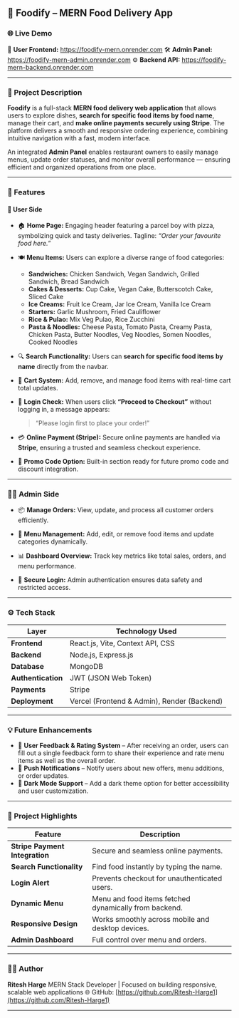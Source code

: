 
## 🍴 Foodify – MERN Food Delivery App

### 🌐 Live Demo

🚀 **User Frontend:** https://foodify-mern.onrender.com
🛠️ **Admin Panel:** https://foodify-mern-admin.onrender.com
⚙️ **Backend API:** https://foodify-mern-backend.onrender.com


---

### 🧾 Project Description

**Foodify** is a full-stack **MERN food delivery web application** that allows users to explore dishes, **search for specific food items by food name**, manage their cart, and **make online payments securely using Stripe**.
The platform delivers a smooth and responsive ordering experience, combining intuitive navigation with a fast, modern interface.

An integrated **Admin Panel** enables restaurant owners to easily manage menus, update order statuses, and monitor overall performance — ensuring efficient and organized operations from one place.

---

### 🧠 Features

#### 🧍 User Side

* 🏠 **Home Page:**
  Engaging header featuring a parcel boy with pizza, symbolizing quick and tasty deliveries.
  Tagline: *“Order your favourite food here.”*

* 🍽️ **Menu Items:**
  Users can explore a diverse range of food categories:

  * **Sandwiches:** Chicken Sandwich, Vegan Sandwich, Grilled Sandwich, Bread Sandwich
  * **Cakes & Desserts:** Cup Cake, Vegan Cake, Butterscotch Cake, Sliced Cake
  * **Ice Creams:** Fruit Ice Cream, Jar Ice Cream, Vanilla Ice Cream
  * **Starters:** Garlic Mushroom, Fried Cauliflower
  * **Rice & Pulao:** Mix Veg Pulao, Rice Zucchini
  * **Pasta & Noodles:** Cheese Pasta, Tomato Pasta, Creamy Pasta, Chicken Pasta, Butter Noodles, Veg Noodles, Somen Noodles, Cooked Noodles

* 🔍 **Search Functionality:**
  Users can **search for specific food items by name** directly from the navbar.

* 🛒 **Cart System:**
  Add, remove, and manage food items with real-time cart total updates.

* 🔐 **Login Check:**
  When users click **“Proceed to Checkout”** without logging in, a message appears:

  > “Please login first to place your order!”

* 💳 **Online Payment (Stripe):**
  Secure online payments are handled via **Stripe**, ensuring a trusted and seamless checkout experience.

* 💬 **Promo Code Option:**
  Built-in section ready for future promo code and discount integration.

---

### 🧑‍💼 Admin Side

* 📦 **Manage Orders:**
  View, update, and process all customer orders efficiently.

* 🍲 **Menu Management:**
  Add, edit, or remove food items and update categories dynamically.

* 📊 **Dashboard Overview:**
  Track key metrics like total sales, orders, and menu performance.

* 🔐 **Secure Login:**
  Admin authentication ensures data safety and restricted access.

---

### ⚙️ Tech Stack

| Layer              | Technology Used                             |
| ------------------ | ------------------------------------------- |
| **Frontend**       | React.js, Vite, Context API, CSS            |
| **Backend**        | Node.js, Express.js                         |
| **Database**       | MongoDB                                     |
| **Authentication** | JWT (JSON Web Token)                        |
| **Payments**       | Stripe                                      |
| **Deployment**     | Vercel (Frontend & Admin), Render (Backend) |

---

### 💡 Future Enhancements

* 💬 **User Feedback & Rating System** – After receiving an order, users can fill out a single feedback form to share their experience and rate menu items as well as the overall order.
* 🔔 **Push Notifications** – Notify users about new offers, menu additions, or order updates.
* 🌙 **Dark Mode Support** – Add a dark theme option for better accessibility and user customization.

---

### 🧾 Project Highlights

| Feature                        | Description                                           |
| ------------------------------ | ----------------------------------------------------- |
| **Stripe Payment Integration** | Secure and seamless online payments.                  |
| **Search Functionality**       | Find food instantly by typing the name.               |
| **Login Alert**                | Prevents checkout for unauthenticated users.          |
| **Dynamic Menu**               | Menu and food items fetched dynamically from backend. |
| **Responsive Design**          | Works smoothly across mobile and desktop devices.     |
| **Admin Dashboard**            | Full control over menu and orders.                    |

---

### 👨‍💻 Author

**Ritesh Harge**
MERN Stack Developer | Focused on building responsive, scalable web applications
🌐 GitHub: [https://github.com/Ritesh-Harge1](https://github.com/Ritesh-Harge1)

---





